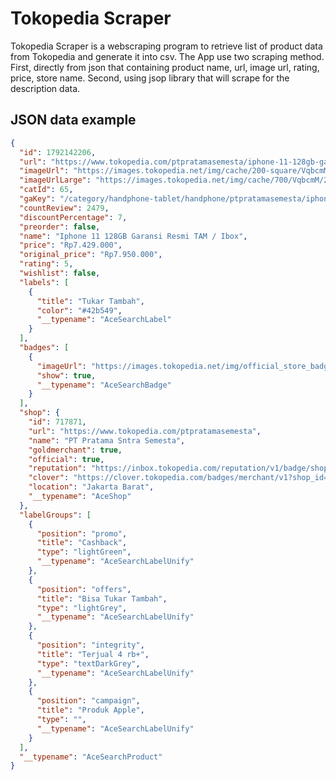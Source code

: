 # Tokopedia Scraper

Tokopedia Scraper is a webscraping program to retrieve list of product data from Tokopedia and generate it into csv. The App use two scraping method. First, directly from json that containing product name, url, image url, rating, price, store name. Second, using jsop library that will scrape for the description data.

## JSON data example
```json
{
  "id": 1792142206,
  "url": "https://www.tokopedia.com/ptpratamasemesta/iphone-11-128gb-garansi-resmi-tam-ibox-white-64-new-packed?extParam=ivf%3Dfalse",
  "imageUrl": "https://images.tokopedia.net/img/cache/200-square/VqbcmM/2021/12/29/e68cb8aa-739d-4600-b53c-8579fd193fd8.png",
  "imageUrlLarge": "https://images.tokopedia.net/img/cache/700/VqbcmM/2021/12/29/e68cb8aa-739d-4600-b53c-8579fd193fd8.png",
  "catId": 65,
  "gaKey": "/category/handphone-tablet/handphone/ptpratamasemesta/iphone-11-128gb-garansi-resmi-tam-ibox-white-64-new-packed",
  "countReview": 2479,
  "discountPercentage": 7,
  "preorder": false,
  "name": "Iphone 11 128GB Garansi Resmi TAM / Ibox",
  "price": "Rp7.429.000",
  "original_price": "Rp7.950.000",
  "rating": 5,
  "wishlist": false,
  "labels": [
    {
      "title": "Tukar Tambah",
      "color": "#42b549",
      "__typename": "AceSearchLabel"
    }
  ],
  "badges": [
    {
      "imageUrl": "https://images.tokopedia.net/img/official_store_badge.png",
      "show": true,
      "__typename": "AceSearchBadge"
    }
  ],
  "shop": {
    "id": 717871,
    "url": "https://www.tokopedia.com/ptpratamasemesta",
    "name": "PT Pratama Sntra Semesta",
    "goldmerchant": true,
    "official": true,
    "reputation": "https://inbox.tokopedia.com/reputation/v1/badge/shop/717871",
    "clover": "https://clover.tokopedia.com/badges/merchant/v1?shop_id=717871",
    "location": "Jakarta Barat",
    "__typename": "AceShop"
  },
  "labelGroups": [
    {
      "position": "promo",
      "title": "Cashback",
      "type": "lightGreen",
      "__typename": "AceSearchLabelUnify"
    },
    {
      "position": "offers",
      "title": "Bisa Tukar Tambah",
      "type": "lightGrey",
      "__typename": "AceSearchLabelUnify"
    },
    {
      "position": "integrity",
      "title": "Terjual 4 rb+",
      "type": "textDarkGrey",
      "__typename": "AceSearchLabelUnify"
    },
    {
      "position": "campaign",
      "title": "Produk Apple",
      "type": "",
      "__typename": "AceSearchLabelUnify"
    }
  ],
  "__typename": "AceSearchProduct"
}
```

